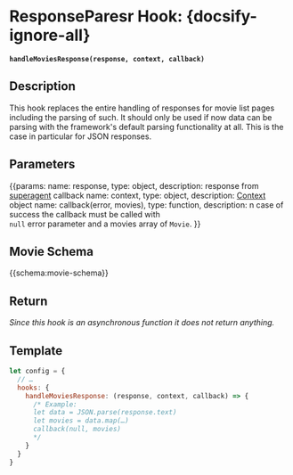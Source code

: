# ResponseParesr Hook: {docsify-ignore-all}

**`handleMoviesResponse(response, context, callback)`**

## Description

This hook replaces the entire handling of responses for movie list pages including the parsing of such. It should only be used if now data can be parsing with the framework's default parsing functionality at all. This is the case in particular for JSON responses. 

## Parameters
{{params:
name: response, type: object, description: response from [superagent](https://github.com/visionmedia/superagent) callback
name: context, type: object, description: [Context](/api/hooks/?id=understanding-contexts) object
name: callback(error,&nbsp;movies), type: function, description: n case of success the callback must be called with<br>`null` error parameter and a movies array of `Movie`.
}}

##  Movie Schema
{{schema:movie-schema}} 

## Return 

*Since this hook is an asynchronous function it does not return anything.*

## Template

```javascript
let config = {
  // … 
  hooks: {
    handleMoviesResponse: (response, context, callback) => {
      /* Example: 
      let data = JSON.parse(response.text)
      let movies = data.map(…)
      callback(null, movies)
      */
    }
  }
}
```
